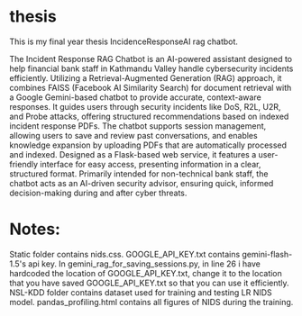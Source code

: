 # thesis
This is my final year thesis IncidenceResponseAI rag chatbot.

The Incident Response RAG Chatbot is an AI-powered assistant designed to help financial bank staff in Kathmandu Valley handle cybersecurity incidents efficiently. Utilizing a Retrieval-Augmented Generation (RAG) approach, it combines FAISS (Facebook AI Similarity Search) for document retrieval with a Google Gemini-based chatbot to provide accurate, context-aware responses. It guides users through security incidents like DoS, R2L, U2R, and Probe attacks, offering structured recommendations based on indexed incident response PDFs. The chatbot supports session management, allowing users to save and review past conversations, and enables knowledge expansion by uploading PDFs that are automatically processed and indexed. Designed as a Flask-based web service, it features a user-friendly interface for easy access, presenting information in a clear, structured format. Primarily intended for non-technical bank staff, the chatbot acts as an AI-driven security advisor, ensuring quick, informed decision-making during and after cyber threats.

# Notes:

Static folder contains nids.css.
GOOGLE_API_KEY.txt contains gemini-flash-1.5's api key.
In gemini_rag_for_saving_sessions.py, in line 26 i have hardcoded the location of GOOGLE_API_KEY.txt, change it to the location that you have saved GOOGLE_API_KEY.txt so that you can use it efficiently.
NSL-KDD folder contains dataset used for training and testing LR NIDS model.
pandas_profiling.html contains all figures of NIDS during the training.
